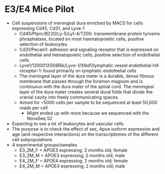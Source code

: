 # E3/E4 Mice Pilot
- Cell suspensions of meningeal dura enriched by MACS for cells expressing Cd45, Cd31, and Lyve-1
  - Cd45/Ptprc/B220/Ly-5/Lyt-4/T200: transmembrane protein tyrosine phosphatase, 
located on most haematopoietic cells, positive selection of leukocytes
  - Cd31/Pecam1: adhesion and signaling receptor that is expressed on endothelial and hematopoietic cells, positive selection of endothelial cells
  - Lyve1/1200012G08Rik/Lyve-1/Xlkd1/lymphatic vessel endothelial HA receptor-1: found primarily on lymphatic endothelial cells
  - The meningeal layer of the dura mater is a durable, dense fibrous membrane that passes through the foramen magnum and is continuous with the dura mater of the spinal cord. The meningeal layer of the dura mater creates several dural folds that divide the cranial cavity into freely communicating spaces.
  - Aimed for ~5000 cells per sample to be sequenced at least 50,000 reads per cell
    - Might ended up with more because we sequenced with the NovaSeq S2
- Expecting to see a lot of leukocytes and vascular cells
- The purpose is to check the effect of sex, Apoe isoform expression and age (and respective interactions) on the transcriptomes of the different cell subpopulations
- 4 experimental groups/samples
  + E3_2M_F = APOE3 expressing; 2 months old; female
  + E3_2M_M = APOE3 expressing; 2 months old; male
  + E4_2M_F = APOE4 expressing; 2 months old; female
  + E4_2M_M = APOE4 expressing; 2 months old; male
